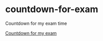 # countdown-for-exam
Countdown for my exam time

[Countdown for my exam](https://mohammadtaseenkhan.github.io/countdown-for-exam/)

